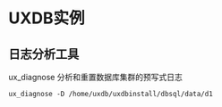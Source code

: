 # UXDB实例

## 日志分析工具

ux_diagnose 分析和重置数据库集群的预写式日志

```shell
ux_diagnose -D /home/uxdb/uxdbinstall/dbsql/data/d1
```

